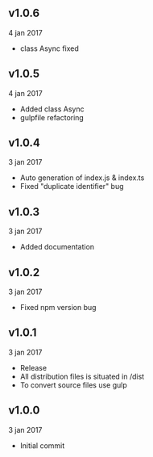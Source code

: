 ## v1.0.6
4 jan 2017

* class Async fixed

## v1.0.5
4 jan 2017

* Added class Async
* gulpfile refactoring

## v1.0.4
3 jan 2017

* Auto generation of index.js & index.ts
* Fixed "duplicate identifier" bug

## v1.0.3
3 jan 2017

* Added documentation

## v1.0.2
3 jan 2017

* Fixed npm version bug

## v1.0.1
3 jan 2017

* Release
* All distribution files is situated in /dist
* To convert source files use gulp

## v1.0.0
3 jan 2017

* Initial commit